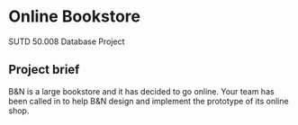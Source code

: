 # Online Bookstore
SUTD 50.008 Database Project

## Project brief
B&N is a large bookstore and it has decided to go online. Your team has been called in to help B&N design and implement the prototype of its online shop.
